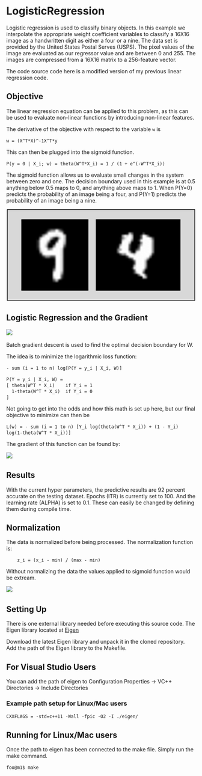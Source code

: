 # LogisticRegression
Logistic regression is used to classify binary objects. In this example we interpolate the appropriate weight coefficient variables to classify a 16X16 image as a handwritten digit as either a four or a nine. The data set is provided by the United States Postal Serves (USPS). The pixel values of the image are evaluated as our regressor value and are between 0 and 255. The images are compressed from a 16X16 matrix to a 256-feature vector.

The code source code here is a modified version of my previous linear regression code.

## Objective
The linear regression equation can be applied to this problem, as this can be used to evaluate non-linear functions by introducing non-linear features.

The derivative of the objective with respect to the variable `w` is

```
w = (X^T*X)^-1X^T*y
```

This can then be plugged into the sigmoid function.

```
P(y = 0 | X_i; w) = theta(W^T*X_i) = 1 / (1 + e^(-W^T*X_i))
```

The sigmoid function allows us to evaluate small changes in the system between zero and one. The decision boundary used in this example is at 0.5 anything below 0.5 maps to 0, and anything above maps to 1. When P(Y=0) predicts the probability of an image being a four, and P(Y=1) predicts the probability of an image being a nine.

![](/images/nine_four.jpg)

## Logistic Regression and the Gradient

![](https://blog.paperspace.com/content/images/2018/05/68747470733a2f2f707669676965722e6769746875622e696f2f6d656469612f696d672f70617274312f6772616469656e745f64657363656e742e676966.gif)

Batch gradient descent is used to find the optimal decision boundary for W.

The idea is to minimize the logarithmic loss function:
```
- sum (i = 1 to n) log[P(Y = y_i | X_i, W)]
```

```
P(Y = y_i | X_i, W) = 
[ theta(W^T * X_i)    if Y_i = 1
  1-theta(W^T * X_i)  if Y_i = 0
]
```

Not going to get into the odds and how this math is set up here, but our final objective to minimize can then be

```
L(w) = - sum (i = 1 to n) [Y_i log(theta(W^T * X_i)) + (1 - Y_i) log(1-theta(W^T * X_i))]
```

The gradient of this function can be found by:

![](https://i.stack.imgur.com/v4iYn.png)

## Results

With the current hyper parameters, the predictive results are 92 percent accurate on the testing dataset. Epochs (ITR) is currently set to 100. And the learning rate (ALPHA) is set to 0.1. These can easily be changed by defining them during compile time.

## Normalization
The data is normalized before being processed. 
The normalization function is:
```
    z_i = (x_i - min) / (max - min)
```
Without normalizing the data the values applied to sigmoid function would be extream.

![](https://miro.medium.com/max/2972/1*vXpodxSx-nslMSpOELhovg.png)

## Setting Up
There is one external library needed before executing this source code. The Eigen library located at [Eigen](http://eigen.tuxfamily.org/index.php?title=Main_Page)

Download the latest Eigen library and unpack it in the cloned repository. Add the path of the Eigen library to the Makefile.

## For Visual Studio Users
You can add the path of eigen to Configuration Properties -> VC++ Directories -> Include Directories

### Example path setup for Linux/Mac users
```
CXXFLAGS = -std=c++11 -Wall -fpic -O2 -I ./eigen/
```

## Running for Linux/Mac users
Once the path to eigen has been connected to the make file. Simply run the make command.
```
foo@m1$ make
```